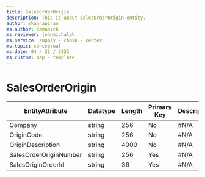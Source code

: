 ```yaml
---
title: SalesOrderOrigin
description: This is about SalesOrderOrigin entity.
author: mkannapiran
ms.author: kamanick
ms.reviewer: johnmichalak
ms.service: supply - chain - center
ms.topic: conceptual
ms.date: 04 / 21 / 2023
ms.custom: bap - template
---
```


# **SalesOrderOrigin**

|	EntityAttribute	|	Datatype	|	Length	|	Primary Key	|	Description	|
|---------------|--------|------|----------|-----------|
|	Company	|	string	|	256	|	No	|	#N/A	|
|	OriginCode	|	string	|	256	|	No	|	#N/A	|
|	OriginDescription	|	string	|	4000	|	No	|	#N/A	|
|	SalesOrderOriginNumber	|	string	|	256	|	Yes	|	#N/A	|
|	SalesOriginOrderId	|	string	|	36	|	Yes	|	#N/A	|
